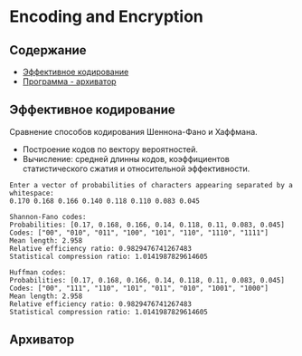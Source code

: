# Encoding and Encryption

## Содержание

- [Эффективное кодирование](#эффективное-кодирование)
- [Программа - архиватор](#архиватор)

## Эффективное кодирование

Сравнение способов кодирования Шеннона-Фано и Хаффмана.

- Построение кодов по вектору вероятностей.
- Вычисление: средней длинны кодов, коэффициентов статистического сжатия и относительной эффективности.

```
Enter a vector of probabilities of characters appearing separated by a whitespace:
0.170 0.168 0.166 0.140 0.118 0.110 0.083 0.045

Shannon-Fano codes:
Probabilities: [0.17, 0.168, 0.166, 0.14, 0.118, 0.11, 0.083, 0.045]
Codes: ["00", "010", "011", "100", "101", "110", "1110", "1111"]
Mean length: 2.958
Relative efficiency ratio: 0.9829476741267483
Statistical compression ratio: 1.0141987829614605

Huffman codes:
Probabilities: [0.17, 0.168, 0.166, 0.14, 0.118, 0.11, 0.083, 0.045]
Codes: ["00", "111", "110", "101", "011", "010", "1001", "1000"]
Mean length: 2.958
Relative efficiency ratio: 0.9829476741267483
Statistical compression ratio: 1.0141987829614605
```

## Архиватор